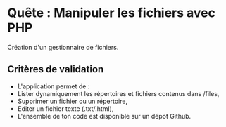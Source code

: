 # Quête : Manipuler les fichiers avec PHP

Création d'un gestionnaire de fichiers.

## Critères de validation
* L'application permet de :
* Lister dynamiquement les répertoires et fichiers contenus dans /files,
* Supprimer un fichier ou un répertoire,
* Éditer un fichier texte (.txt/.html),
* L'ensemble de ton code est disponible sur un dépot Github.
